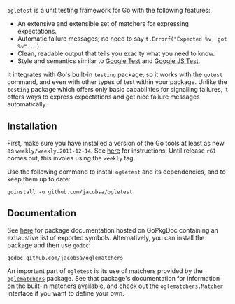 `ogletest` is a unit testing framework for Go with the following features:

 *  An extensive and extensible set of matchers for expressing expectations.
 *  Automatic failure messages; no need to say `t.Errorf("Expected %v, got
    %v"...)`.
 *  Clean, readable output that tells you exaclty what you need to know.
 *  Style and semantics similar to [Google Test][googletest] and
    [Google JS Test][google-js-test].

It integrates with Go's built-in `testing` package, so it works with the
`gotest` command, and even with other types of test within your package. Unlike
the `testing` package which offers only basic capabilities for signalling
failures, it offers ways to express expectations and get nice failure messages
automatically.


Installation
------------

First, make sure you have installed a version of the Go tools at least as new as
`weekly/weekly.2011-12-14`. See [here][golang-install] for instructions. Until
release `r61` comes out, this involes using the `weekly` tag.

Use the following command to install `ogletest` and its dependencies, and to
keep them up to date:

    goinstall -u github.com/jacobsa/ogletest


Documentation
-------------

See [here][reference] for package documentation hosted on GoPkgDoc containing an
exhaustive list of exported symbols. Alternatively, you can install the package
and then use `godoc`:

    godoc github.com/jacobsa/oglematchers

An important part of `ogletest` is its use of matchers provided by the
[`oglematchers`][matcher-reference] package. See that package's documentation
for information on the built-in matchers available, and check out the
`oglematchers.Matcher` interface if you want to define your own.


[reference]: http://gopkgdoc.appspot.com/pkg/github.com/jacobsa/ogletest
[matcher-reference]: ://gopkgdoc.appspot.com/pkg/github.com/jacobsa/oglematchers
[golang-install]: http://golang.org/doc/install.html#releases
[googletest]: http://code.google.com/p/googletest/
[google-js-test]: http://code.google.com/p/google-js-test/
